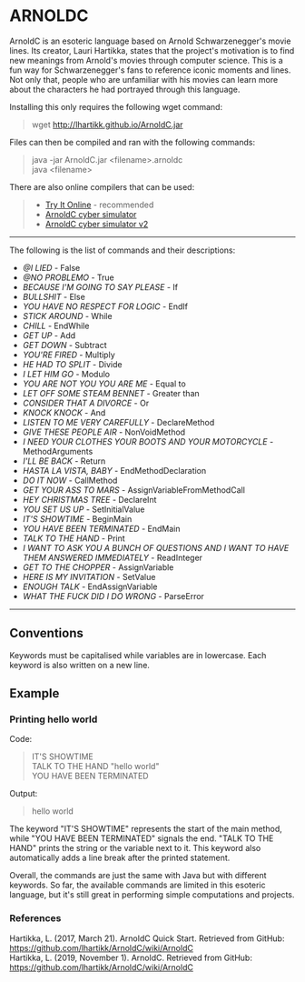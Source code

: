 # ARNOLDC

ArnoldC is an esoteric language based on Arnold Schwarzenegger's movie lines. Its creator, Lauri Hartikka, states that the project's motivation is to find new meanings from Arnold's movies through computer science. This is a fun way for Schwarzenegger's fans to reference iconic moments and lines. Not only that, people who are unfamiliar with his movies can learn more about the characters he had portrayed through this language.

Installing this only requires the following wget command:  
>wget http://lhartikk.github.io/ArnoldC.jar  


Files can then be compiled and ran with the following commands:  
>java -jar ArnoldC.jar <filename\>.arnoldc  
>java <filename\>

There are also online compilers that can be used:
>- [Try It Online](https://tio.run/#arnoldc) - recommended
>- [ArnoldC cyber simulator](http://mapmeld.com/ArnoldC/)  
>- [ArnoldC cyber simulator v2](http://mapmeld.com/ArnoldC/?v=2)

---

The following is the list of commands and their descriptions:  

- *@I LIED* -	False
- *@NO PROBLEMO* - True
- *BECAUSE I'M GOING TO SAY PLEASE* - If
- *BULLSHIT* - Else
- *YOU HAVE NO RESPECT FOR LOGIC* - EndIf
- *STICK AROUND* - While
- *CHILL* - EndWhile
- *GET UP* - Add
- *GET DOWN* - Subtract
- *YOU'RE FIRED* - Multiply
- *HE HAD TO SPLIT* - Divide
- *I LET HIM GO* - Modulo
- *YOU ARE NOT YOU YOU ARE ME* - Equal to
- *LET OFF SOME STEAM BENNET* - Greater than
- *CONSIDER THAT A DIVORCE* - Or
- *KNOCK KNOCK* - And
- *LISTEN TO ME VERY CAREFULLY* - DeclareMethod
- *GIVE THESE PEOPLE AIR* - NonVoidMethod
- *I NEED YOUR CLOTHES YOUR BOOTS AND YOUR MOTORCYCLE* - MethodArguments
- *I'LL BE BACK* - Return
- *HASTA LA VISTA, BABY* - EndMethodDeclaration
- *DO IT NOW* - CallMethod
- *GET YOUR ASS TO MARS* - AssignVariableFromMethodCall
- *HEY CHRISTMAS TREE* - DeclareInt
- *YOU SET US UP* - SetInitialValue
- *IT'S SHOWTIME* - BeginMain
- *YOU HAVE BEEN TERMINATED* - EndMain
- *TALK TO THE HAND* - Print
- *I WANT TO ASK YOU A BUNCH OF QUESTIONS AND I WANT TO HAVE THEM ANSWERED IMMEDIATELY* - ReadInteger
- *GET TO THE CHOPPER* - AssignVariable
- *HERE IS MY INVITATION* - SetValue
- *ENOUGH TALK* - EndAssignVariable
- *WHAT THE FUCK DID I DO WRONG* - ParseError

---
## Conventions
Keywords must be capitalised while variables are in lowercase. Each keyword is also written on a new line.
## Example
### Printing hello world  
Code:
>IT'S SHOWTIME   
TALK TO THE HAND "hello world"  
YOU HAVE BEEN TERMINATED

Output:
>hello world

The keyword "IT'S SHOWTIME" represents the start of the main method, while "YOU HAVE BEEN TERMINATED" signals the end. "TALK TO THE HAND" prints the string or the variable next to it. This keyword also automatically adds a line break after the printed statement.

Overall, the commands are just the same with Java but with different keywords. So far, the available commands are limited in this esoteric language, but it's still great in performing simple computations and projects.

### References
Hartikka, L. (2017, March 21). ArnoldC Quick Start. Retrieved from GitHub: https://github.com/lhartikk/ArnoldC/wiki/ArnoldC  
Hartikka, L. (2019, November 1). ArnoldC. Retrieved from GitHub: https://github.com/lhartikk/ArnoldC/wiki/ArnoldC


